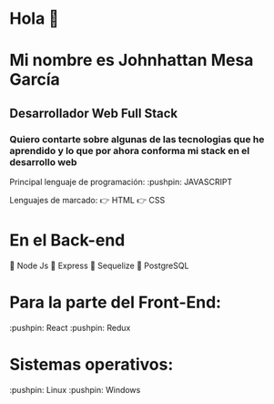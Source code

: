 <h1>Hola 👋 </h1>


<h1>Mi nombre es Johnhattan Mesa García</h1>
<h2>Desarrollador Web Full Stack </h2>

<h3>Quiero contarte sobre algunas de las tecnologias que he aprendido y lo que por ahora conforma mi stack en el desarrollo web</h3>

<p>
Principal lenguaje de programación: 
:pushpin: JAVASCRIPT

Lenguajes de marcado:
:point_right: HTML 
:point_right: CSS 
</p>

<h1>En el Back-end</h1>

:pushpin: Node Js 
:pushpin: Express 
:pushpin: Sequelize
:pushpin: PostgreSQL

<h1>Para la parte del Front-End:</h1>
:pushpin: React
:pushpin: Redux

<h1>Sistemas operativos:</h1>
:pushpin: Linux
:pushpin: Windows
